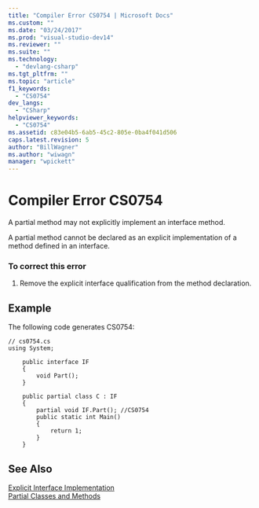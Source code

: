 ```yaml
---
title: "Compiler Error CS0754 | Microsoft Docs"
ms.custom: ""
ms.date: "03/24/2017"
ms.prod: "visual-studio-dev14"
ms.reviewer: ""
ms.suite: ""
ms.technology: 
  - "devlang-csharp"
ms.tgt_pltfrm: ""
ms.topic: "article"
f1_keywords: 
  - "CS0754"
dev_langs: 
  - "CSharp"
helpviewer_keywords: 
  - "CS0754"
ms.assetid: c83e04b5-6ab5-45c2-805e-0ba4f041d506
caps.latest.revision: 5
author: "BillWagner"
ms.author: "wiwagn"
manager: "wpickett"
---
```

# Compiler Error CS0754
A partial method may not explicitly implement an interface method.  
  
 A partial method cannot be declared as an explicit implementation of a method defined in an interface.  
  
### To correct this error  
  
1.  Remove the explicit interface qualification from the method declaration.  
  
## Example  
 The following code generates CS0754:  
  
```  
// cs0754.cs  
using System;  
  
    public interface IF  
    {  
        void Part();  
    }  
  
    public partial class C : IF  
    {  
        partial void IF.Part(); //CS0754  
        public static int Main()  
        {  
            return 1;  
        }  
    }  
```  
  
## See Also  
 [Explicit Interface Implementation](../../csharp/programming-guide/interfaces/explicit-interface-implementation.md)   
 [Partial Classes and Methods](../../csharp/programming-guide/classes-and-structs/partial-classes-and-methods.md)